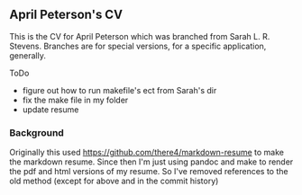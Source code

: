 ## April Peterson's CV
This is the CV for April Peterson which was branched from Sarah L. R. Stevens.  Branches are for special versions, for a specific application, generally.

ToDo
- figure out how to run makefile's ect from Sarah's dir
- fix the make file in my folder
- update resume

### Background
Originally this used https://github.com/there4/markdown-resume to make the markdown resume.
Since then I'm just using pandoc and make to render the pdf and html versions of my resume.
So I've removed references to the old method (except for above and in the commit history)
